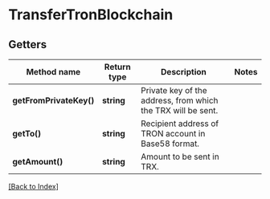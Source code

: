 # TransferTronBlockchain

## Getters

Method name | Return type | Description | Notes
------------ | ------------- | ------------- | -------------
**getFromPrivateKey()** | **string** | Private key of the address, from which the TRX will be sent. |
**getTo()** | **string** | Recipient address of TRON account in Base58 format. |
**getAmount()** | **string** | Amount to be sent in TRX. |

[[Back to Index]](../index.md)
